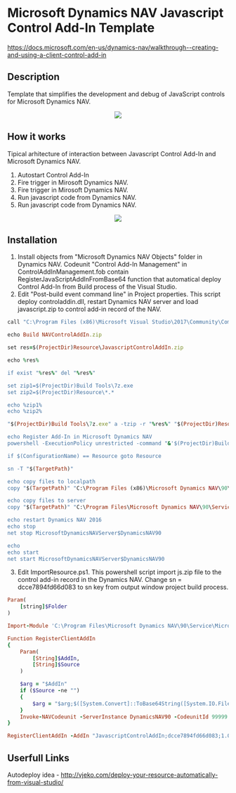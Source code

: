 # Microsoft Dynamics NAV Javascript Control Add-In Template

https://docs.microsoft.com/en-us/dynamics-nav/walkthrough--creating-and-using-a-client-control-add-in

## Description
Template that simplifies the development and debug of JavaScript controls for Microsoft Dynamics NAV.
<p align="center">
    <img src="https://github.com/setrange/NAVJSControlAddIn/blob/master/Microsoft%20Dynamics%20NAV%20Objects/NAVView.png">
</p>

## How it works
Tipical arhitecture of interaction between Javascript Control Add-In and Microsoft Dynamics NAV.
1. Autostart Control Add-In
2. Fire trigger in Mirosoft Dynamics NAV.
3. Fire trigger in Mirosoft Dynamics NAV.
4. Run javascript code from Dynamics NAV.
4. Run javascript code from Dynamics NAV.
<p align="center">
    <img src="https://github.com/setrange/NAVJSControlAddIn/blob/master/Microsoft%20Dynamics%20NAV%20Objects/SchemeJSAddin.png">
</p>

## Installation
1. Install objects from "Microsoft Dynamics NAV Objects" folder in Dynamics NAV. Codeunit "Control Add-In Management" in ControlAddInManagement.fob contain RegisterJavaScriptAddInFromBase64 function that automatical deploy Control Add-In from Build process of the Visual Studio.
2. Edit "Post-build event command line" in Project properties. This script deploy controladdin.dll, restart Dynamics NAV server and load javascript.zip to control add-in record of the NAV.
```ruby
call "C:\Program Files (x86)\Microsoft Visual Studio\2017\Community\Common7\Tools\VsDevCmd.bat" > NUL

echo Build NAVControlAddIn.zip

set res=$(ProjectDir)Resource\JavascriptControlAddIn.zip

echo %res%

if exist "%res%" del "%res%"

set zip1=$(ProjectDir)Build Tools\7z.exe
set zip2=$(ProjectDir)Resource\*.*

echo %zip1%
echo %zip2%

"$(ProjectDir)Build Tools\7z.exe" a -tzip -r "%res%" "$(ProjectDir)Resource\*.*" > NUL

echo Register Add-In in Microsoft Dynamics NAV 
powershell -ExecutionPolicy unrestricted -command "&'$(ProjectDir)Build Tools\ImportResource.ps1' -Folder '$(ProjectDir)'"

if $(ConfigurationName) == Resource goto Resource

sn -T "$(TargetPath)"

echo copy files to localpath
copy "$(TargetPath)" "C:\Program Files (x86)\Microsoft Dynamics NAV\90\RoleTailored Client\Add-ins" 

echo copy files to server
copy "$(TargetPath)" "C:\Program Files\Microsoft Dynamics NAV\90\Service\Add-ins" 

echo restart Dynamics NAV 2016
echo stop
net stop MicrosoftDynamicsNAVServer$DynamicsNAV90

echo 
echo start
net start MicrosoftDynamicsNAVServer$DynamicsNAV90
```
3. Edit ImportResource.ps1. This powershell script import js.zip file to the control add-in record in the Dynamics NAV. Change sn = dcce7894fd66d083 to sn key from output window project build process.
```Ruby
Param(
	[string]$Folder
)

Import-Module 'C:\Program Files\Microsoft Dynamics NAV\90\Service\Microsoft.Dynamics.Nav.Management.dll'

Function RegisterClientAddIn
{
    Param(
		[String]$AddIn,
		[String]$Source
    )

	$arg = "$AddIn"
	if ($Source -ne "")
	{
		$arg = "$arg;$([System.Convert]::ToBase64String([System.IO.File]::ReadAllBytes($Source)))"
	}
	Invoke-NAVCodeunit -ServerInstance DynamicsNAV90 -CodeunitId 99999 -MethodName RegisterJavaScriptAddInFromBase64 -Argument "$arg"
}

RegisterClientAddIn -AddIn "JavascriptControlAddIn;dcce7894fd66d083;1.0.0.0;NAV Control Add-In Template" -Source "$($Folder)Resource\JavascriptControlAddIn.zip"

```

## Userfull Links
Autodeploy idea - http://vjeko.com/deploy-your-resource-automatically-from-visual-studio/
